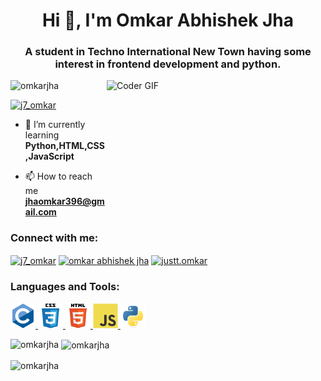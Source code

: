 <h1 align="center">Hi 👋, I'm Omkar Abhishek Jha</h1>
<h3 align="center">A student in Techno International New Town having some interest in frontend development and python.</h3>
<img align ="right" alt="Coder GIF" height=250 width=350 src="https://miro.medium.com/max/1360/0*7Q3yvSIv_t0ioJ-Z.gif" />
<p align="left"> <img src="https://komarev.com/ghpvc/?username=omkarjha&label=Profile%20views&color=0e75b6&style=flat" alt="omkarjha" /> </p>

<p align="left"> <a href="https://twitter.com/j7_omkar" target="blank"><img src="https://img.shields.io/twitter/follow/j7_omkar?logo=twitter&style=for-the-badge" alt="j7_omkar" /></a> </p>


- 🌱 I’m currently learning **Python,HTML,CSS,JavaScript**

- 📫 How to reach me **jhaomkar396@gmail.com**

<h3 align="left">Connect with me:</h3>
<p align="left">
<a href="https://twitter.com/j7_omkar" target="blank"><img align="center" src="https://raw.githubusercontent.com/rahuldkjain/github-profile-readme-generator/master/src/images/icons/Social/twitter.svg" alt="j7_omkar" height="30" width="40" /></a>
<a href="https://linkedin.com/in/omkar abhishek jha" target="blank"><img align="center" src="https://raw.githubusercontent.com/rahuldkjain/github-profile-readme-generator/master/src/images/icons/Social/linked-in-alt.svg" alt="omkar abhishek jha" height="30" width="40" /></a>
<a href="https://instagram.com/justt.omkar" target="blank"><img align="center" src="https://raw.githubusercontent.com/rahuldkjain/github-profile-readme-generator/master/src/images/icons/Social/instagram.svg" alt="justt.omkar" height="30" width="40" /></a>
</p>

<h3 align="left">Languages and Tools:</h3>
<p align="left"> <a href="https://www.cprogramming.com/" target="_blank" rel="noreferrer"> <img src="https://raw.githubusercontent.com/devicons/devicon/master/icons/c/c-original.svg" alt="c" width="40" height="40"/> </a> <a href="https://www.w3schools.com/css/" target="_blank" rel="noreferrer"> <img src="https://raw.githubusercontent.com/devicons/devicon/master/icons/css3/css3-original-wordmark.svg" alt="css3" width="40" height="40"/> </a> <a href="https://www.w3.org/html/" target="_blank" rel="noreferrer"> <img src="https://raw.githubusercontent.com/devicons/devicon/master/icons/html5/html5-original-wordmark.svg" alt="html5" width="40" height="40"/> </a> <a href="https://developer.mozilla.org/en-US/docs/Web/JavaScript" target="_blank" rel="noreferrer"> <img src="https://raw.githubusercontent.com/devicons/devicon/master/icons/javascript/javascript-original.svg" alt="javascript" width="40" height="40"/> </a> <a href="https://www.python.org" target="_blank" rel="noreferrer"> <img src="https://raw.githubusercontent.com/devicons/devicon/master/icons/python/python-original.svg" alt="python" width="40" height="40"/> </a> </p>

<p><img align="left" src="https://github-readme-stats.vercel.app/api/top-langs?username=omkarjha&show_icons=true&locale=en&layout=compact" alt="omkarjha" /></p>

<p>&nbsp;<img align="center" src="https://github-readme-stats.vercel.app/api?username=omkarjha&show_icons=true&locale=en" alt="omkarjha" /></p>

<p><img align="center" src="https://github-readme-streak-stats.herokuapp.com/?user=omkarjha&" alt="omkarjha" /></p>
